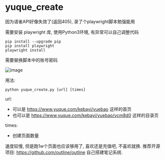 # yuque_create

因为语雀API好像失效了(返回405), 录了个playwright脚本勉强能用

需要安装 playwright 库, 使用Python3环境, 有异常可以自己调整代码

```
pip install --upgrade pip
pip install playwright
playwright install
```

需要替换脚本中的账号密码

![image](https://user-images.githubusercontent.com/17432059/197738774-1f7fb5af-2bdc-458f-a557-649386f68c6d.png)


用法: 
```
python yuque_create.py [url] [times]
```

url: 
- 可以是 https://www.yuque.com/kebayi/yuebao 这样的首页
- 也可以是 https://www.yuque.com/kebayi/yuebao/vcm8d0 这样的目录页

times:
- 创建页面数量

速度较慢, 但是跑1w个页面也应该够用了, 喜欢还是充值吧, 不喜欢就换.
推荐开源项目: https://github.com/outline/outline 自己搭建笔记系统.
